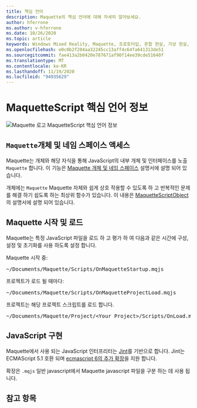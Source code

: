 ```yaml
---
title: 핵심 언어
description: Maquette의 핵심 언어에 대해 자세히 알아보세요.
author: hferrone
ms.author: v-hferrone
ms.date: 10/26/2020
ms.topic: article
keywords: Windows Mixed Reality, Maquette, 프로토타입, 혼합 현실, 가상 현실, VR, MR, 피드백, 피드백 허브, 버그
ms.openlocfilehash: e0c0b2f204aa32245cc13aff4c64fa641313de51
ms.sourcegitcommit: fae413a2b0420e787671af90f14ee39cde51640f
ms.translationtype: MT
ms.contentlocale: ko-KR
ms.lasthandoff: 11/19/2020
ms.locfileid: "94935629"
---
```

# <a name="maquettescript-core-language-details"></a>MaquetteScript 핵심 언어 정보

<!-- TODO(Harrison): Need consolidated logo with text -->
![Maquette 로고 ](../images/MaquetteIcon.png) MaquetteScript 핵심 언어 정보

## <a name="accessing-maquette-object-and-namespace"></a>`Maquette`개체 및 네임 스페이스 액세스

<!-- TODO(Stefan): Need high-level summary of this functionality before we send people to an outside docs link. -->
Maquette는 개체와 해당 자식을 통해 JavaScript의 내부 개체 및 인터페이스를 노출 `Maquette` 합니다. 이 기능은 [Maquette 개체 및 네임 스페이스](https://www.maquette.ms/doc_staging/objects/Maquette.html) 설명서에 설명 되어 있습니다. 

<!-- TODO(Stefan): Need high-level summary of this functionality before we send people to an outside docs link. -->
개체에는 `Maquette` Maquette 자체와 쉽게 상호 작용할 수 있도록 하 고 반복적인 문제를 해결 하기 쉽도록 하는 최상위 함수가 있습니다. 이 내용은 [MaquetteScriptObject](https://www.maquette.ms/doc_staging/objects/Maquette.MaquetteScriptObject.html)의 설명서에 설명 되어 있습니다.

## <a name="maquette-startup-and-loading"></a>Maquette 시작 및 로드

<!-- TODO(Stefan): Need context on why this is important for users and how they will take advantage of this in production? -->
Maquette는 특정 JavaScript 파일을 로드 하 고 평가 하 여 다음과 같은 시간에 구성, 설정 및 초기화를 사용 하도록 설정 합니다.

Maquette 시작 중:
<pre>
~/Documents/Maquette/Scripts/OnMaquetteStartup.mqjs
</pre>

프로젝트가 로드 될 때마다:
<pre>
~/Documents/Maquette/Scripts/OnMaquetteProjectLoad.mqjs
</pre>

프로젝트는 해당 프로젝트 스크립트를 로드 합니다.
<pre>
~/Documents/Maquette/Project/&lt;Your Project&gt;/Scripts/OnLoad.mqjs
</pre>

## <a name="javascript-implementation"></a>JavaScript 구현

<!-- TODO(Stefan): Is there anything else we can tell users about the JS interpreter as applied to Maquette? -->
Maquette에서 사용 되는 JavaScript 인터프리터는 [Jint](https://github.com/sebastienros/jint)를 기반으로 합니다. Jint는 ECMAScript 5.1 호환 되며 [ecmascript 6의 추가 확장](https://github.com/sebastienros/jint/issues/343)을 지원 합니다. 

확장은 `.mqjs` 일반 javascript에서 Maquette javascript 파일을 구분 하는 데 사용 됩니다.

## <a name="see-also"></a>참고 항목 
<!-- TODO(Stefan): Add any additional JS related links that may help with troubleshooting or issues? -->